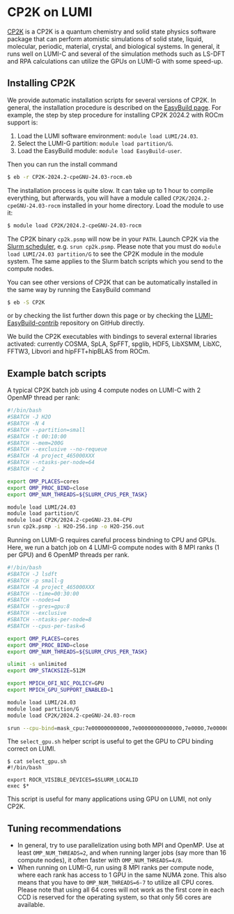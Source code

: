 # CP2K on LUMI

[CP2K](https://www.cp2k.org/) is a CP2K is a quantum chemistry and solid state
physics software package that can perform atomistic simulations of solid state,
liquid, molecular, periodic, material, crystal, and biological systems. In
general, it runs well on LUMI-C and several of the simulation methods such as
LS-DFT and RPA calculations can utilize the GPUs on LUMI-G with some speed-up.

## Installing CP2K

We provide automatic installation scripts for several versions of CP2K. In
general, the installation procedure is described on the [EasyBuild
page](https://docs.lumi-supercomputer.eu/software/installing/easybuild/). 
For example, the step by step procedure for installing CP2K 2024.2 with ROCm 
support is:

1. Load the LUMI software environment: `module load LUMI/24.03`.
2. Select the LUMI-G partition: `module load partition/G`.
3. Load the EasyBuild module: `module load EasyBuild-user`.

Then you can run the install command

```bash
$ eb -r CP2K-2024.2-cpeGNU-24.03-rocm.eb
```

The installation process is quite slow. It can take up to 1 hour to compile
everything, but afterwards, you will have a module called 
`CP2K/2024.2-cpeGNU-24.03-rocm` installed in your home directory. Load the 
module to use it:

```bash
$ module load CP2K/2024.2-cpeGNU-24.03-rocm
```

The  CP2K binary `cp2k.psmp` will now be in your
`PATH`. Launch CP2K via the 
[Slurm scheduler](https://docs.lumi-supercomputer.eu/runjobs/scheduled-jobs/slurm-quickstart/), 
e.g. `srun cp2k.psmp`. Please note that you must do `module load LUMI/24.03 partition/G` to
see the CP2K module in the module system. The same applies to the Slurm batch
scripts which you send to the compute nodes.

You can see other versions of CP2K that can be automatically installed in the
same way by running the EasyBuild command

```bash
$ eb -S CP2K
```

or by checking the list further down this page 
or by checking the
[LUMI-EasyBuild-contrib](https://github.com/Lumi-supercomputer/LUMI-EasyBuild-contrib/tree/main/easybuild/easyconfigs/c/CP2K)
repository on GitHub directly.

We build the CP2K executables with bindings to several external libraries
activated: currently COSMA, SpLA, SpFFT, spglib, HDF5, LibXSMM, LibXC, FFTW3,
Libvori and hipFFT+hipBLAS from ROCm. 

## Example batch scripts

A typical CP2K batch job using 4 compute nodes on LUMI-C with 2 OpenMP thread
per rank:

```bash
#!/bin/bash
#SBATCH -J H2O
#SBATCH -N 4
#SBATCH --partition=small
#SBATCH -t 00:10:00
#SBATCH --mem=200G
#SBATCH --exclusive --no-requeue
#SBATCH -A project_465000XXX
#SBATCH --ntasks-per-node=64
#SBATCH -c 2

export OMP_PLACES=cores
export OMP_PROC_BIND=close
export OMP_NUM_THREADS=${SLURM_CPUS_PER_TASK}

module load LUMI/24.03
module load partition/C
module load CP2K/2024.2-cpeGNU-23.04-CPU
srun cp2k.psmp -i H2O-256.inp -o H2O-256.out
```

Running on LUMI-G requires careful process bindning to CPU and GPUs. Here, we 
run a batch job on 4 LUMI-G compute nodes with 8 MPI ranks (1 per GPU) and 6 
OpenMP threads per rank.

```bash
#!/bin/bash
#SBATCH -J lsdft
#SBATCH -p small-g
#SBATCH -A project_465000XXX
#SBATCH --time=00:30:00
#SBATCH --nodes=4
#SBATCH --gres=gpu:8
#SBATCH --exclusive
#SBATCH --ntasks-per-node=8
#SBATCH --cpus-per-task=6

export OMP_PLACES=cores
export OMP_PROC_BIND=close
export OMP_NUM_THREADS=${SLURM_CPUS_PER_TASK}

ulimit -s unlimited
export OMP_STACKSIZE=512M

export MPICH_OFI_NIC_POLICY=GPU
export MPICH_GPU_SUPPORT_ENABLED=1

module load LUMI/24.03
module load partition/G
module load CP2K/2024.2-cpeGNU-24.03-rocm

srun --cpu-bind=mask_cpu:7e000000000000,7e00000000000000,7e0000,7e000000,7e,7e00,7e00000000,7e0000000000 ./select_gpu.sh cp2k.psmp -i H2O-dft-ls.inp -o H2O-dft-ls.out
```

The `select_gpu.sh` helper script is useful to get the GPU to CPU binding correct on LUMI.

    $ cat select_gpu.sh 
    #!/bin/bash

    export ROCR_VISIBLE_DEVICES=$SLURM_LOCALID
    exec $*

This script is useful for many applications using GPU on LUMI, not only CP2K.

## Tuning recommendations

* In general, try to use parallelization using both MPI and OpenMP. Use at least
  `OMP_NUM_THREADS=2`, and when running larger jobs (say more than 16 compute
  nodes), it often faster with `OMP_NUM_THREADS=4/8`.
* When running on LUMI-G, run using 8 MPI ranks per compute node, where each
  rank has access to 1 GPU in the same NUMA zone. This also means that you have
  to `OMP_NUM_THREADS=6-7` to utilize all CPU cores. Please note that using all
  64 cores will not work as the first core in each CCD is reserved for the
  operating system, so that only 56 cores are available.
